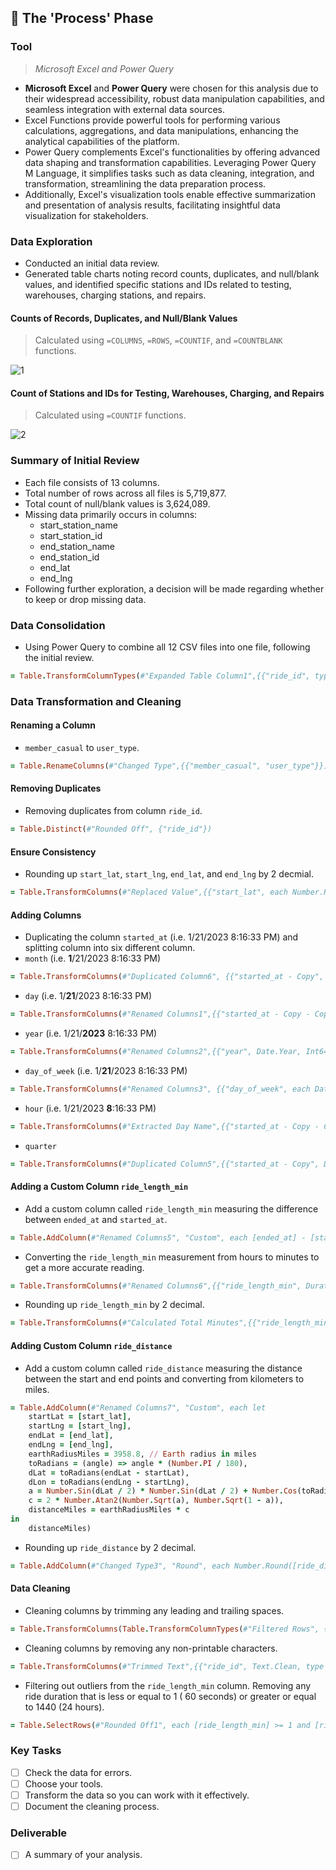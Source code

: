 ## 🔄 The 'Process' Phase

### Tool
>*Microsoft Excel and Power Query*
+ **Microsoft Excel** and **Power Query** were chosen for this analysis due to their widespread accessibility, robust data manipulation capabilities, and seamless integration with external data sources.
+ Excel Functions provide powerful tools for performing various calculations, aggregations, and data manipulations, enhancing the analytical capabilities of the platform.
+ Power Query complements Excel's functionalities by offering advanced data shaping and transformation capabilities. Leveraging Power Query M Language, it simplifies tasks such as data cleaning, integration, and transformation, streamlining the data preparation process.
+ Additionally, Excel's visualization tools enable effective summarization and presentation of analysis results, facilitating insightful data visualization for stakeholders.

### Data Exploration
+ Conducted an initial data review.
+ Generated table charts noting record counts, duplicates, and null/blank values, and identified specific stations and IDs related to testing, warehouses, charging stations, and repairs.

#### Counts of Records, Duplicates, and Null/Blank Values
>Calculated using `=COLUMNS`, `=ROWS`, `=COUNTIF`, and `=COUNTBLANK` functions.

![1](https://github.com/chaanalyst/Portfolio-Projects/assets/154933301/2ae1b0b0-96aa-4533-a7df-fc56d724f48d)

#### Count of Stations and IDs for Testing, Warehouses, Charging, and Repairs
>Calculated using `=COUNTIF` functions.

![2](https://github.com/chaanalyst/Portfolio-Projects/assets/154933301/841785a3-55fd-4418-b76f-1d7aec974b51)

### Summary of Initial Review
+ Each file consists of 13 columns.
+ Total number of rows across all files is 5,719,877.
+ Total count of null/blank values is 3,624,089.
+ Missing data primarily occurs in columns:
    * start_station_name
    * start_station_id
    * end_station_name
    * end_station_id
    * end_lat
    * end_lng
+ Following further exploration, a decision will be made regarding whether to keep or drop missing data.

### Data Consolidation
+ Using Power Query to combine all 12 CSV files into one file, following the initial review.

```ruby
= Table.TransformColumnTypes(#"Expanded Table Column1",{{"ride_id", type text}, {"rideable_type", type text}, {"started_at", type datetime}, {"ended_at", type datetime}, {"start_station_name", type text}, {"start_station_id", type text}, {"end_station_name", type text}, {"end_station_id", type text}, {"start_lat", type number}, {"start_lng", type number}, {"end_lat", type number}, {"end_lng", type number}, {"member_casual", type text}})
```

### Data Transformation and Cleaning

#### Renaming a Column
+ `member_casual` to `user_type`.
```ruby
= Table.RenameColumns(#"Changed Type",{{"member_casual", "user_type"}})
```

#### Removing Duplicates
+ Removing duplicates from column `ride_id`.
```ruby
= Table.Distinct(#"Rounded Off", {"ride_id"})
```

#### Ensure Consistency 
+ Rounding up `start_lat`, `start_lng`, `end_lat`, and `end_lng` by 2 decmial. 
```ruby
= Table.TransformColumns(#"Replaced Value",{{"start_lat", each Number.Round(_, 2), type number}, {"start_lng", each Number.Round(_, 2), type number}, {"end_lat", each Number.Round(_, 2), type number}, {"end_lng", each Number.Round(_, 2), type number}})
```

#### Adding Columns
+ Duplicating the column `started_at` (i.e. 1/21/2023 8:16:33 PM) and splitting column into six different column.
+ `month` (i.e. **1**/21/2023 8:16:33 PM)
```ruby
= Table.TransformColumns(#"Duplicated Column6", {{"started_at - Copy", each Date.MonthName(_), type text}})
```
+ `day` (i.e. 1/**21**/2023 8:16:33 PM)
```ruby
= Table.TransformColumns(#"Renamed Columns1",{{"started_at - Copy - Copy", Date.Day, Int64.Type}})
```
+ `year` (i.e. 1/21/**2023** 8:16:33 PM)
```ruby
= Table.TransformColumns(#"Renamed Columns2",{{"year", Date.Year, Int64.Type}})
```
+ `day_of_week` (i.e. 1/**21**/2023 8:16:33 PM)
```ruby
= Table.TransformColumns(#"Renamed Columns3", {{"day_of_week", each Date.DayOfWeekName(_), type text}})
```
+ `hour` (i.e. 1/21/2023 **8**:16:33 PM)
```ruby
= Table.TransformColumns(#"Extracted Day Name",{{"started_at - Copy - Copy.1 - Copy.1", Time.Hour, Int64.Type}})
```
+ `quarter`
```ruby
= Table.TransformColumns(#"Duplicated Column5",{{"started_at - Copy", Date.QuarterOfYear, Int64.Type}})
```

#### Adding a Custom Column `ride_length_min`
+ Add a custom column called `ride_length_min` measuring the difference between `ended_at` and `started_at`.
```ruby
= Table.AddColumn(#"Renamed Columns5", "Custom", each [ended_at] - [started_at])
```
+ Converting the `ride_length_min` measurement from hours to minutes to get a more accurate reading.
```ruby
= Table.TransformColumns(#"Renamed Columns6",{{"ride_length_min", Duration.TotalMinutes, type number}})
```
+ Rounding up `ride_length_min` by 2 decimal.
```ruby
= Table.TransformColumns(#"Calculated Total Minutes",{{"ride_length_min", each Number.Round(_, 2), type number}})
```

#### Adding Custom Column `ride_distance`
+ Add a custom column called `ride_distance` measuring the distance between the start and end points and converting from kilometers to miles.
```ruby
= Table.AddColumn(#"Renamed Columns7", "Custom", each let
    startLat = [start_lat],
    startLng = [start_lng],
    endLat = [end_lat],
    endLng = [end_lng],
    earthRadiusMiles = 3958.8, // Earth radius in miles
    toRadians = (angle) => angle * (Number.PI / 180),
    dLat = toRadians(endLat - startLat),
    dLon = toRadians(endLng - startLng),
    a = Number.Sin(dLat / 2) * Number.Sin(dLat / 2) + Number.Cos(toRadians(startLat)) * Number.Cos(toRadians(endLat)) * Number.Sin(dLon / 2) * Number.Sin(dLon / 2),
    c = 2 * Number.Atan2(Number.Sqrt(a), Number.Sqrt(1 - a)),
    distanceMiles = earthRadiusMiles * c
in
    distanceMiles)
```
+ Rounding up `ride_distance` by 2 decimal.
```ruby
= Table.AddColumn(#"Changed Type3", "Round", each Number.Round([ride_distance], 2), type number)
```

#### Data Cleaning
+ Cleaning columns by trimming any leading and trailing spaces.
```ruby
= Table.TransformColumns(Table.TransformColumnTypes(#"Filtered Rows", {{"started_at", type text}, {"ended_at", type text}, {"start_lat", type text}, {"start_lng", type text}, {"end_lat", type text}, {"end_lng", type text}, {"month", type text}, {"day", type text}, {"year", type text}, {"hour", type text}, {"quarter", type text}, {"ride_length_min", type text}}, "en-US"),{{"ride_id", Text.Trim, type text}, {"rideable_type", Text.Trim, type text}, {"started_at", Text.Trim, type text}, {"ended_at", Text.Trim, type text}, {"start_station_name", Text.Trim, type text}, {"start_station_id", Text.Trim, type text}, {"end_station_name", Text.Trim, type text}, {"end_station_id", Text.Trim, type text}, {"start_lat", Text.Trim, type text}, {"start_lng", Text.Trim, type text}, {"end_lat", Text.Trim, type text}, {"end_lng", Text.Trim, type text}, {"user_type", Text.Trim, type text}, {"month", Text.Trim, type text}, {"day", Text.Trim, type text}, {"year", Text.Trim, type text}, {"day_of_week", Text.Trim, type text}, {"hour", Text.Trim, type text}, {"quarter", Text.Trim, type text}, {"ride_length_min", Text.Trim, type text}})
```
+ Cleaning columns by removing any non-printable characters.
```ruby
= Table.TransformColumns(#"Trimmed Text",{{"ride_id", Text.Clean, type text}, {"rideable_type", Text.Clean, type text}, {"started_at", Text.Clean, type text}, {"ended_at", Text.Clean, type text}, {"start_station_name", Text.Clean, type text}, {"start_station_id", Text.Clean, type text}, {"end_station_name", Text.Clean, type text}, {"end_station_id", Text.Clean, type text}, {"start_lat", Text.Clean, type text}, {"start_lng", Text.Clean, type text}, {"end_lat", Text.Clean, type text}, {"end_lng", Text.Clean, type text}, {"user_type", Text.Clean, type text}, {"month", Text.Clean, type text}, {"day", Text.Clean, type text}, {"year", Text.Clean, type text}, {"day_of_week", Text.Clean, type text}, {"hour", Text.Clean, type text}, {"quarter", Text.Clean, type text}, {"ride_length_min", Text.Clean, type text}})
```
+ Filtering out outliers from the `ride_length_min` column. Removing any ride duration that is less or equal to 1 ( 60 seconds) or greater or equal to 1440 (24 hours).
```ruby
= Table.SelectRows(#"Rounded Off1", each [ride_length_min] >= 1 and [ride_length_min] <= 1440)
```

### Key Tasks
- [ ]  Check the data for errors.
- [ ]  Choose your tools.
- [ ]  Transform the data so you can work with it effectively.
- [ ]  Document the cleaning process.

### Deliverable 
- [ ]  A summary of your analysis.
